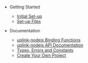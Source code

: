 * Getting Started
	* [Initial Set-up](/?id=initial-set-up-important)
	* [Set-up Files](/?id=set-up-files)

* Documentation
	* [uplink-nodejs Binding Functions](/library.md)
	* <a href="/uplink-nodejs/documentation.html">uplink-nodejs API Documentation</a>
	* [Types, Errors and Constants](/types.md)
	* [Create Your Own Project](/tutorial.md)
	
